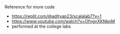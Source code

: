 Reference for more code

- https://replit.com/@adityap23/scalalab7?v=1
- https://www.youtube.com/watch?v=OfngvXKNkpM
- performed at the college labs
